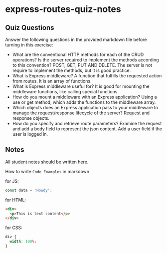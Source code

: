 # express-routes-quiz-notes

## Quiz Questions

Answer the following questions in the provided markdown file before turning in this exercise:

- What are the conventional HTTP methods for each of the CRUD operations? Is the server required to implement the methods according to this convention?
  POST, GET, PUT AND DELETE. The server is not require to implement the methods, but it is good practice.
- What is Express middleware?
  A function that fulfills the requested action from routes. It is an array of functions.
- What is Express middleware useful for?
  It is good for mounting the middleware functions, like calling special functions.
- How do you mount a middleware with an Express application?
  Using a use or get method, which adds the functions to the middleware array.
- Which objects does an Express application pass to your middleware to manage the request/response lifecycle of the server?
  Request and response objects.
- How do you specify and retrieve route parameters?
  Examine the request and add a body field to represent the json content. Add a user field if the user is logged in.

## Notes

All student notes should be written here.

How to write `Code Examples` in markdown

for JS:

```javascript
const data = 'Howdy';
```

for HTML:

```html
<div>
  <p>This is text content</p>
</div>
```

for CSS:

```css
div {
  width: 100%;
}
```
